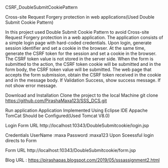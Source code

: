CSRF_DoubleSubmitCookiePattern

Cross-site Request Forgery protection in web applications(Used Double Submit Cookie Pattern)

In this project used Double Submit Cookie Pattern to avoid Cross-site Request Forgery protection in a web application. The application consists of a simple login page with hard-coded credentials. Upon login, generate session identifier and set a cookie in the browser. At the same time, generate the CSRF token for the session and set a cookie in the browser. The CSRF token value is not stored in the server side. When the form is submitted to the action, the CSRF token cookie will be submitted and in the form body, the CSRF token value will be submitted. The web page that accepts the form submission, obtain the CSRF token received in the cookie and in the message body. If Validation Success, show success message. If not show error message.

Download and Installation
Clone the project to the local Machine
git clone https://github.com/PirashaMaxa123/SSS_DCS.git

Run application
Application Implemented Using Eclipse IDE
Appache TomCat Should be Configured(Used Tomcat V8.0)

Login Form URL
http://localhost:10343/DoubleSubmitcookie/login.jsp

Credentials
UserName :maxa
Password :maxa123
Upon Sceessful login directs to Form

Form URL
http://localhost:10343/DoubleSubmitcookie/form.jsp

Blog URL : https://pirashapas.blogspot.com/2019/05/sssassignment2.html
